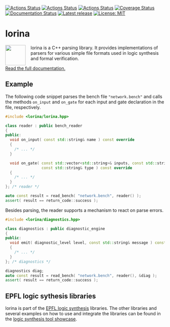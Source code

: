 [![Actions Status](https://github.com/hriener/lorina/workflows/Linux%20CI/badge.svg)](https://github.com/hriener/lorina/actions)
[![Actions Status](https://github.com/hriener/lorina/workflows/MacOS%20CI/badge.svg)](https://github.com/hriener/lorina/actions)
[![Actions Status](https://github.com/hriener/lorina/workflows/Windows%20CI/badge.svg)](https://github.com/hriener/lorina/actions)
[![Coverage Status](https://coveralls.io/repos/github/hriener/lorina/badge.svg?branch=coverage)](https://coveralls.io/github/hriener/lorina?branch=coverage)
[![Documentation Status](https://readthedocs.org/projects/lorina/badge/?version=latest)](http://lorina.readthedocs.io/en/latest/?badge=latest)
[![Latest release](https://img.shields.io/github/release/hriener/lorina.svg)](https://github.com/hriener/lorina/releases)
[![License: MIT](https://img.shields.io/badge/License-MIT-yellow.svg)](https://opensource.org/licenses/MIT)

# lorina

<img src="https://cdn.rawgit.com/hriener/lorina/master/lorina.svg" width="64" height="64" align="left" style="margin-right: 12pt" />
lorina is a C++ parsing library.  It provides implementations of parsers for various simple file formats used in logic synthesis and formal verification.

[Read the full documentation.](http://lorina.readthedocs.io/en/latest/?badge=latest)

## Example

The following code snippet parses the bench file `"network.bench"` and calls the methods `on_input` and `on_gate` for each input and gate declaration in the file, respectively.

```c++
#include <lorina/lorina.hpp>

class reader : public bench_reader
{
public:
  void on_input( const std::string& name ) const override
  {
    /* ... */
  }

  void on_gate( const std::vector<std::string>& inputs, const std::string& output,
                const std::string& type ) const override
  {
    /* ... */
  }
}; /* reader */

auto const result = read_bench( "network.bench", reader() );
assert( result == return_code::success );
```

Besides parsing, the reader supports a mechanism to react on parse errors.

```c++
#include <lorina/diagnostics.hpp>

class diagnostics : public diagnostic_engine
{
public:
  void emit( diagnostic_level level, const std::string& message ) const override
  {
    /* ... */
  }
}; /* diagnostics */

diagnostics diag;
auto const result = read_bench( "network.bench", reader(), &diag );
assert( result == return_code::success );
```

## EPFL logic sythesis libraries

lorina is part of the [EPFL logic synthesis](https://lsi.epfl.ch/page-138455-en.html) libraries.  The other libraries and several examples on how to use and integrate the libraries can be found in the [logic synthesis tool showcase](https://github.com/lsils/lstools-showcase).
